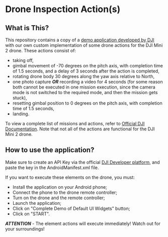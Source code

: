# Drone Inspection Action(s)

## What is This?

This repository contains a copy of a [demo application developed by DJI](https://github.com/dji-sdk/Mobile-UXSDK-Android) with our own custom implementation of some drone actions for the DJI Mini 2 drone. These actions consist of:

- taking off,
- gimbal movement of -70 degrees on the pitch axis, with completion time of 1.5 seconds, and a delay of 3 seconds after the action is completed,
- rotating drone body 30 degrees along the yaw axis relative to North,
- one photo capture **_OR_** recording a video for 4 seconds (for some reason both cannot be executed in one mission execution, since the camera mode is not switched to the required mode, and then the mission gets stuck),
- resetting gimbal position to 0 degrees on the pitch axis, with completion time of 1.5 seconds,
- landing.

To view a complete list of missions and actions, refer to [Official DJI Documentation](https://developer.dji.com/api-reference/android-api/Components/Missions/DJIMissionAction.html). Note that not all of the actions are functional for the DJI Mini 2 drone.

## How to use the application?

Make sure to create an API Key via the official [DJI Developer platform](https://developer.dji.com/), and paste the key in the AndroidManifest.xml file.

If you want to execute these elements on the drone, you must:

- Install the application on your Android phone;
- Connect the phone to the drone remote controller;
- Turn on the drone and the remote controller;
- Launch the application;
- Click on "Complete Demo of Default UI Widgets" button;
- Click on "START".

**_ATTENTION_** - The element actions will execute immediately! Watch out for your surroundings!
